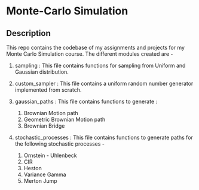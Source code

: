 # Monte-Carlo Simulation

## Description
This repo contains the codebase of my assignments and projects for my Monte Carlo Simulation course.
The different modules created are - 
1) sampling : This file contains functions for sampling from Uniform and Gaussian distribution.

2) custom_sampler : This file contains a uniform random number generator implemented from scratch.

3) gaussian_paths : This file contains functions to generate : 
    1. Brownian Motion path
    2. Geometric Brownian Motion path
    3. Brownian Bridge

4) stochastic_processes : This file contains functions to generate paths for the following stochastic processes - 
    1. Ornstein - Uhlenbeck
    2. CIR
    3. Heston
    4. Variance Gamma
    5. Merton Jump
